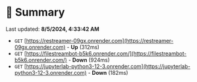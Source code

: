 # 📖 Summary
Last updated: **8/5/2024, 4:33:42 AM**

- `GET` [https://restreamer-09gx.onrender.com](https://restreamer-09gx.onrender.com) - **Up** (312ms)
- `GET` [https://filestreambot-b5k6.onrender.com/](https://filestreambot-b5k6.onrender.com/) - **Down** (924ms)
- `GET` [https://jupyterlab-python3-12-3.onrender.com](https://jupyterlab-python3-12-3.onrender.com) - **Down** (182ms)
